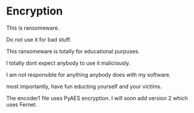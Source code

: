 # Encryption
This is ransomeware.

Do not use it for bad stuff.

This ransomeware is totally for educational purpuses.

I totally dont expect anybody to use it maliciously.

I am not responsible for anything anybody does with my software.

most importantly, have fun educting yourself and your victims.

The encoder1 file uses PyAES encryption. I will soon add version 2 which uses Fernet.
